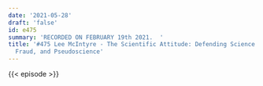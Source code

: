 ```yaml
---
date: '2021-05-28'
draft: 'false'
id: e475
summary: 'RECORDED ON FEBRUARY 19th 2021.  '
title: '#475 Lee McIntyre - The Scientific Attitude: Defending Science from Denial,
  Fraud, and Pseudoscience'
---
```

{{< episode >}}
